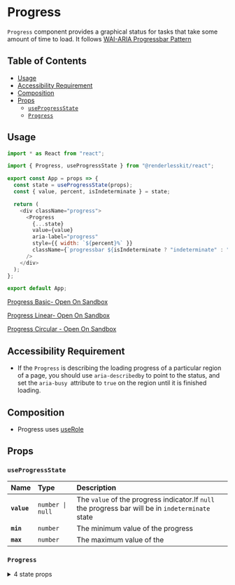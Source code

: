 # Progress

`Progress` component provides a graphical status for tasks that take some amount
of time to load. It follows
[WAI-ARIA Progressbar Pattern](https://www.w3.org/TR/wai-aria-1.2/#progressbar)

## Table of Contents

- [Usage](#usage)
- [Accessibility Requirement](#accessibility-requirement)
- [Composition](#composition)
- [Props](#props)
  - [`useProgressState`](#useprogressstate)
  - [`Progress`](#progress)

## Usage

```js
import * as React from "react";

import { Progress, useProgressState } from "@renderlesskit/react";

export const App = props => {
  const state = useProgressState(props);
  const { value, percent, isIndeterminate } = state;

  return (
    <div className="progress">
      <Progress
        {...state}
        value={value}
        aria-label="progress"
        style={{ width: `${percent}%` }}
        className={`progressbar ${isIndeterminate ? "indeterminate" : ""}`}
      />
    </div>
  );
};

export default App;
```

[Progress Basic- Open On Sandbox](https://codesandbox.io/s/cov1f)

[Progress Linear- Open On Sandbox](https://codesandbox.io/s/0p2yo)

[Progress Circular - Open On Sandbox](https://codesandbox.io/s/e3eun)

## Accessibility Requirement

- If the `Progress` is describing the loading progress of a particular region of
  a page, you should use `aria-describedby` to point to the status, and set the
  `aria-busy `attribute to `true` on the region until it is finished loading.

## Composition

- Progress uses [useRole](https://reakit.io/docs/role)

## Props

### `useProgressState`

| Name        | Type                        | Description                                                                                       |
| :---------- | :-------------------------- | :------------------------------------------------------------------------------------------------ |
| **`value`** | <code>number \| null</code> | The `value` of the progress indicator.If `null` the progress bar will be in `indeterminate` state |
| **`min`**   | <code>number</code>         | The minimum value of the progress                                                                 |
| **`max`**   | <code>number</code>         | The maximum value of the                                                                          |

### `Progress`

<details><summary>4 state props</summary>
> These props are returned by the state hook. You can spread them into this component (`{...state}`) or pass them separately. You can also provide these props from your own state logic.

| Name                  | Type                        | Description                                                                                       |
| :-------------------- | :-------------------------- | :------------------------------------------------------------------------------------------------ |
| **`value`**           | <code>number \| null</code> | The `value` of the progress indicator.If `null` the progress bar will be in `indeterminate` state |
| **`min`**             | <code>number</code>         | The minimum value of the progress                                                                 |
| **`max`**             | <code>number</code>         | The maximum value of the                                                                          |
| **`isIndeterminate`** | <code>boolean</code>        | Set isInterminate state                                                                           |

</details>

